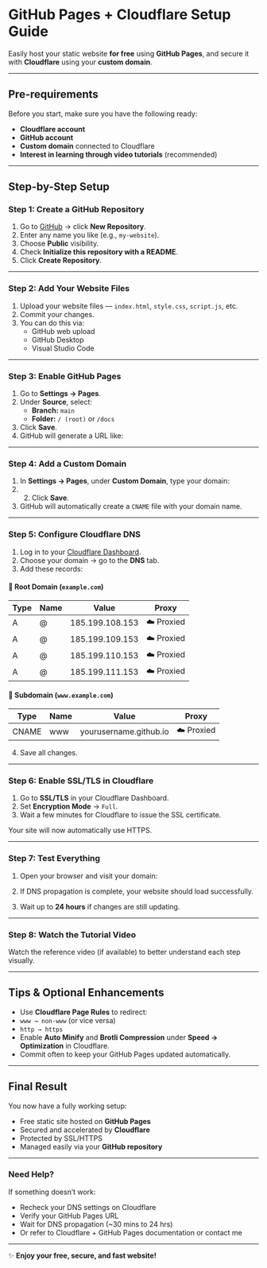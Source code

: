 # GitHub Pages + Cloudflare Setup Guide

Easily host your static website **for free** using **GitHub Pages**, and secure it with **Cloudflare** using your **custom domain**.

---

##  Pre-requirements

Before you start, make sure you have the following ready:

-  **Cloudflare account**  
-  **GitHub account**  
-  **Custom domain** connected to Cloudflare  
-  **Interest in learning through video tutorials** (recommended)

---

##  Step-by-Step Setup

###  Step 1: Create a GitHub Repository

1. Go to [GitHub](https://github.com) → click **New Repository**.  
2. Enter any name you like (e.g., `my-website`).  
3. Choose **Public** visibility.  
4. Check **Initialize this repository with a README**.  
5. Click **Create Repository**.  

---

###  Step 2: Add Your Website Files

1. Upload your website files — `index.html`, `style.css`, `script.js`, etc.  
2. Commit your changes.  
3. You can do this via:
   - GitHub web upload  
   - GitHub Desktop  
   - Visual Studio Code  

---

###  Step 3: Enable GitHub Pages

1. Go to **Settings → Pages**.  
2. Under **Source**, select:
   - **Branch:** `main`
   - **Folder:** `/ (root)` or `/docs`
3. Click **Save**.  
4. GitHub will generate a URL like:
   
---

###  Step 4: Add a Custom Domain

1. In **Settings → Pages**, under **Custom Domain**, type your domain:
2. 2. Click **Save**.  
3. GitHub will automatically create a `CNAME` file with your domain name.

---

###  Step 5: Configure Cloudflare DNS

1. Log in to your [Cloudflare Dashboard](https://dash.cloudflare.com).  
2. Choose your domain → go to the **DNS** tab.  
3. Add these records:

#### 🔸 Root Domain (`example.com`)
| Type | Name | Value | Proxy |  
|------|------|--------|-------|  
| A | @ | 185.199.108.153 | ☁️ Proxied |  
| A | @ | 185.199.109.153 | ☁️ Proxied |  
| A | @ | 185.199.110.153 | ☁️ Proxied |  
| A | @ | 185.199.111.153 | ☁️ Proxied |  

#### 🔸 Subdomain (`www.example.com`)
| Type | Name | Value | Proxy |  
|------|------|--------|-------|  
| CNAME | www | yourusername.github.io | ☁️ Proxied |  

4. Save all changes.

---

###  Step 6: Enable SSL/TLS in Cloudflare

1. Go to **SSL/TLS** in your Cloudflare Dashboard.  
2. Set **Encryption Mode** → `Full`.  
3. Wait a few minutes for Cloudflare to issue the SSL certificate.  

 Your site will now automatically use HTTPS.

---

###  Step 7: Test Everything

1. Open your browser and visit your domain:  

2. If DNS propagation is complete, your website should load successfully.  
3. Wait up to **24 hours** if changes are still updating.  

---

###  Step 8: Watch the Tutorial Video

 Watch the reference video (if available) to better understand each step visually.

---

##  Tips & Optional Enhancements

-  Use **Cloudflare Page Rules** to redirect:
- `www → non-www` (or vice versa)
- `http → https`  
-  Enable **Auto Minify** and **Brotli Compression** under **Speed → Optimization** in Cloudflare.  
-  Commit often to keep your GitHub Pages updated automatically.  

---

##  Final Result

You now have a fully working setup:
-  Free static site hosted on **GitHub Pages**  
-  Secured and accelerated by **Cloudflare**  
-  Protected by SSL/HTTPS  
-  Managed easily via your **GitHub repository**

---

### Need Help?

If something doesn’t work:
- Recheck your DNS settings on Cloudflare  
- Verify your GitHub Pages URL  
- Wait for DNS propagation (~30 mins to 24 hrs)  
- Or refer to Cloudflare + GitHub Pages documentation or contact me

---

✨ **Enjoy your free, secure, and fast website!**

